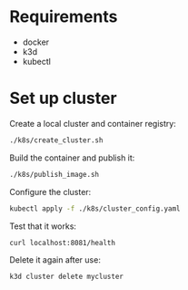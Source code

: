 # Requirements

- docker
- k3d
- kubectl

# Set up cluster

Create a local cluster and container registry:

```bash
./k8s/create_cluster.sh
```

Build the container and publish it:

```bash
./k8s/publish_image.sh
```

Configure the cluster:

```bash
kubectl apply -f ./k8s/cluster_config.yaml
```

Test that it works:

```bash
curl localhost:8081/health
```

Delete it again after use:

```bash
k3d cluster delete mycluster
```
